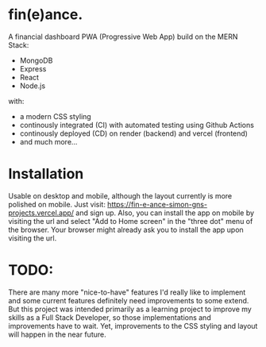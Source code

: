 # fin(e)ance.
A financial dashboard PWA (Progressive Web App) build on the MERN Stack:
- MongoDB
- Express
- React
- Node.js
  
with:
- a modern CSS styling
- continously integrated (CI) with automated testing using Github Actions
- continously deployed (CD) on render (backend) and vercel (frontend)
- and much more...

# Installation
Usable on desktop and mobile, although the layout currently is more polished on mobile. Just visit: https://fin-e-ance-simon-gns-projects.vercel.app/ and sign up. Also, you can install the app on mobile by visiting the url and select "Add to Home screen" in the "three dot" menu of the browser. Your browser might already ask you to install the app upon visiting the url.

# TODO:
There are many more "nice-to-have" features I'd really like to implement and some current features definitely need improvements to some extend. But this project was intended primarily as a learning project to improve my skills as a Full Stack Developer, so those implementations and improvements have to wait. Yet, improvements to the CSS styling and layout will happen in the near future. 
